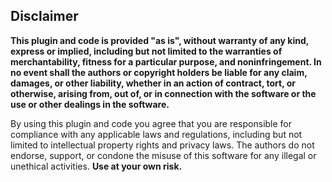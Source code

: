 ## Disclaimer

**This plugin and code is provided "as is", without warranty of any kind, express or implied, including but not limited to the warranties of merchantability, fitness for a particular purpose, and noninfringement. 
In no event shall the authors or copyright holders be liable for any claim, damages, or other liability, whether in an action of contract, tort, or otherwise, arising from, out of, or in connection with the software or the use or other dealings in the software.**

By using this plugin and code you agree that you are responsible for compliance with any applicable laws and regulations, including but not limited to intellectual property rights and privacy laws.
The authors do not endorse, support, or condone the misuse of this software for any illegal or unethical activities.
**Use at your own risk.**
